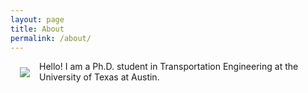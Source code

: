 ```yaml
---
layout: page
title: About
permalink: /about/
---
```


<img src="{{ site.baseurl }}/assets/img/nat.jpg" ALIGN="left" style="margin:10px 15px"/>

Hello! I am a Ph.D. student in Transportation Engineering at the University of Texas at Austin. 



